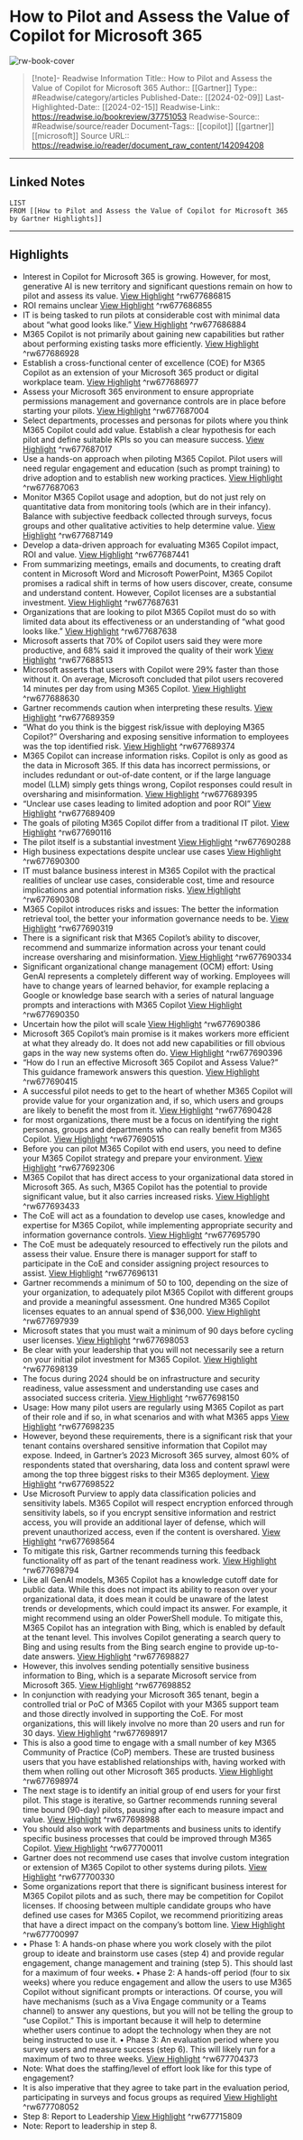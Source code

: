# How to Pilot and Assess the Value of Copilot for Microsoft 365

![rw-book-cover](https://readwise-assets.s3.amazonaws.com/media/uploaded_book_covers/profile_174804/K1_s5426akcbHyVbtPjihTKr8xdswisrb9XQitbf4Lc-cove_SQvhn1i.png)
<br>
>[!note]- Readwise Information
>Title:: How to Pilot and Assess the Value of Copilot for Microsoft 365
>Author:: [[Gartner]]
>Type:: #Readwise/category/articles
>Published-Date:: [[2024-02-09]]
>Last-Highlighted-Date:: [[2024-02-15]]
>Readwise-Link:: https://readwise.io/bookreview/37751053
>Readwise-Source:: #Readwise/source/reader
>Document-Tags:: [[copilot]] [[gartner]] [[microsoft]] 
>Source URL:: https://readwise.io/reader/document_raw_content/142094208
--- 

## Linked Notes
```dataview
LIST
FROM [[How to Pilot and Assess the Value of Copilot for Microsoft 365 by Gartner Highlights]]
```

---

## Highlights
- Interest in Copilot for Microsoft 365 is growing. However, for most, generative AI is new territory and significant questions remain on how to pilot and assess its value. [View Highlight](https://readwise.io/open/677686815) ^rw677686815
- ROI remains unclear [View Highlight](https://readwise.io/open/677686855) ^rw677686855
- IT is being tasked to run pilots at considerable cost with minimal data about “what good looks like.” [View Highlight](https://readwise.io/open/677686884) ^rw677686884
- M365 Copilot is not primarily about gaining new capabilities but rather about performing existing tasks more efficiently. [View Highlight](https://readwise.io/open/677686928) ^rw677686928
- Establish a cross-functional center of excellence (COE) for M365 Copilot as an extension of your Microsoft 365 product or digital workplace team. [View Highlight](https://readwise.io/open/677686977) ^rw677686977
- Assess your Microsoft 365 environment to ensure appropriate permissions management and governance controls are in place before starting your pilots. [View Highlight](https://readwise.io/open/677687004) ^rw677687004
- Select departments, processes and personas for pilots where you think M365 Copilot could add value. Establish a clear hypothesis for each pilot and define suitable KPIs so you can measure success. [View Highlight](https://readwise.io/open/677687017) ^rw677687017
- Use a hands-on approach when piloting M365 Copilot. Pilot users will need regular engagement and education (such as prompt training) to drive adoption and to establish new working practices. [View Highlight](https://readwise.io/open/677687063) ^rw677687063
- Monitor M365 Copilot usage and adoption, but do not just rely on quantitative data from monitoring tools (which are in their infancy). Balance with subjective feedback collected through surveys, focus groups and other qualitative activities to help determine value. [View Highlight](https://readwise.io/open/677687149) ^rw677687149
- Develop a data-driven approach for evaluating M365 Copilot impact, ROI and value. [View Highlight](https://readwise.io/open/677687441) ^rw677687441
- From summarizing meetings, emails and documents, to creating draft content in Microsoft Word and Microsoft PowerPoint, M365 Copilot promises a radical shift in terms of how users discover, create, consume and understand content. However, Copilot licenses are a substantial investment. [View Highlight](https://readwise.io/open/677687631) ^rw677687631
- Organizations that are looking to pilot M365 Copilot must do so with limited data about its effectiveness or an understanding of “what good looks like.” [View Highlight](https://readwise.io/open/677687638) ^rw677687638
- Microsoft asserts that 70% of Copilot users said they were more productive, and 68% said it improved the quality of their work [View Highlight](https://readwise.io/open/677688513) ^rw677688513
- Microsoft asserts that users with Copilot were 29% faster than those without it. On average, Microsoft concluded that pilot users recovered 14 minutes per day from using M365 Copilot. [View Highlight](https://readwise.io/open/677688630) ^rw677688630
- Gartner recommends caution when interpreting these results. [View Highlight](https://readwise.io/open/677689359) ^rw677689359
- “What do you think is the biggest risk/issue with deploying M365 Copilot?” Oversharing and exposing sensitive information to employees was the top identified risk. [View Highlight](https://readwise.io/open/677689374) ^rw677689374
- M365 Copilot can increase information risks. Copilot is only as good as the data in Microsoft 365. If this data has incorrect permissions, or includes redundant or out-of-date content, or if the large language model (LLM) simply gets things wrong, Copilot responses could result in oversharing and misinformation. [View Highlight](https://readwise.io/open/677689395) ^rw677689395
- “Unclear use cases leading to limited adoption and poor ROI” [View Highlight](https://readwise.io/open/677689409) ^rw677689409
- The goals of piloting M365 Copilot differ from a traditional IT pilot. [View Highlight](https://readwise.io/open/677690116) ^rw677690116
- The pilot itself is a substantial investment [View Highlight](https://readwise.io/open/677690288) ^rw677690288
- High business expectations despite unclear use cases [View Highlight](https://readwise.io/open/677690300) ^rw677690300
- IT must balance business interest in M365 Copilot with the practical realities of unclear use cases, considerable cost, time and resource implications and potential information risks. [View Highlight](https://readwise.io/open/677690308) ^rw677690308
- M365 Copilot introduces risks and issues: The better the information retrieval tool, the better your information governance needs to be. [View Highlight](https://readwise.io/open/677690319) ^rw677690319
- There is a significant risk that M365 Copilot’s ability to discover, recommend and summarize information across your tenant could increase oversharing and misinformation. [View Highlight](https://readwise.io/open/677690334) ^rw677690334
- Significant organizational change management (OCM) effort: Using GenAI represents a completely different way of working. Employees will have to change years of learned behavior, for example replacing a Google or knowledge base search with a series of natural language prompts and interactions with M365 Copilot [View Highlight](https://readwise.io/open/677690350) ^rw677690350
- Uncertain how the pilot will scale [View Highlight](https://readwise.io/open/677690386) ^rw677690386
- Microsoft 365 Copilot’s main promise is it makes workers more efficient at what they already do. It does not add new capabilities or fill obvious gaps in the way new systems often do. [View Highlight](https://readwise.io/open/677690396) ^rw677690396
- “How do I run an effective Microsoft 365 Copilot and Assess Value?” This guidance framework answers this question. [View Highlight](https://readwise.io/open/677690415) ^rw677690415
- A successful pilot needs to get to the heart of whether M365 Copilot will provide value for your organization and, if so, which users and groups are likely to benefit the most from it. [View Highlight](https://readwise.io/open/677690428) ^rw677690428
- for most organizations, there must be a focus on identifying the right personas, groups and departments who can really benefit from M365 Copilot. [View Highlight](https://readwise.io/open/677690515) ^rw677690515
- Before you can pilot M365 Copilot with end users, you need to define your M365 Copilot strategy and prepare your environment. [View Highlight](https://readwise.io/open/677692306) ^rw677692306
- M365 Copilot that has direct access to your organizational data stored in Microsoft 365. As such, M365 Copilot has the potential to provide significant value, but it also carries increased risks. [View Highlight](https://readwise.io/open/677693433) ^rw677693433
- The CoE will act as a foundation to develop use cases, knowledge and expertise for M365 Copilot, while implementing appropriate security and information governance controls. [View Highlight](https://readwise.io/open/677695790) ^rw677695790
- The CoE must be adequately resourced to effectively run the pilots and assess their value. Ensure there is manager support for staff to participate in the CoE and consider assigning project resources to assist. [View Highlight](https://readwise.io/open/677696131) ^rw677696131
- Gartner recommends a minimum of 50 to 100, depending on the size of your organization, to adequately pilot M365 Copilot with different groups and provide a meaningful assessment. One hundred M365 Copilot licenses equates to an annual spend of $36,000. [View Highlight](https://readwise.io/open/677697939) ^rw677697939
- Microsoft states that you must wait a minimum of 90 days before cycling user licenses. [View Highlight](https://readwise.io/open/677698053) ^rw677698053
- Be clear with your leadership that you will not necessarily see a return on your initial pilot investment for M365 Copilot. [View Highlight](https://readwise.io/open/677698139) ^rw677698139
- The focus during 2024 should be on infrastructure and security readiness, value assessment and understanding use cases and associated success criteria. [View Highlight](https://readwise.io/open/677698150) ^rw677698150
- Usage: How many pilot users are regularly using M365 Copilot as part of their role and if so, in what scenarios and with what M365 apps [View Highlight](https://readwise.io/open/677698235) ^rw677698235
- However, beyond these requirements, there is a significant risk that your tenant contains overshared sensitive information that Copilot may expose. Indeed, in Gartner’s 2023 Microsoft 365 survey, almost 60% of respondents stated that oversharing, data loss and content sprawl were among the top three biggest risks to their M365 deployment. [View Highlight](https://readwise.io/open/677698522) ^rw677698522
- Use Microsoft Purview to apply data classification policies and sensitivity labels. M365 Copilot will respect encryption enforced through sensitivity labels, so if you encrypt sensitive information and restrict access, you will provide an additional layer of defense, which will prevent unauthorized access, even if the content is overshared. [View Highlight](https://readwise.io/open/677698564) ^rw677698564
- To mitigate this risk, Gartner recommends turning this feedback functionality off as part of the tenant readiness work. [View Highlight](https://readwise.io/open/677698794) ^rw677698794
- Like all GenAI models, M365 Copilot has a knowledge cutoff date for public data. While this does not impact its ability to reason over your organizational data, it does mean it could be unaware of the latest trends or developments, which could impact its answer. For example, it might recommend using an older PowerShell module. To mitigate this, M365 Copilot has an integration with Bing, which is enabled by default at the tenant level. This involves Copilot generating a search query to Bing and using results from the Bing search engine to provide up-to-date answers. [View Highlight](https://readwise.io/open/677698827) ^rw677698827
- However, this involves sending potentially sensitive business information to Bing, which is a separate Microsoft service from Microsoft 365. [View Highlight](https://readwise.io/open/677698852) ^rw677698852
- In conjunction with readying your Microsoft 365 tenant, begin a controlled trial or PoC of M365 Copilot with your M365 support team and those directly involved in supporting the CoE. For most organizations, this will likely involve no more than 20 users and run for 30 days. [View Highlight](https://readwise.io/open/677698917) ^rw677698917
- This is also a good time to engage with a small number of key M365 Community of Practice (CoP) members. These are trusted business users that you have established relationships with, having worked with them when rolling out other Microsoft 365 products. [View Highlight](https://readwise.io/open/677698974) ^rw677698974
- The next stage is to identify an initial group of end users for your first pilot. This stage is iterative, so Gartner recommends running several time bound (90-day) pilots, pausing after each to measure impact and value. [View Highlight](https://readwise.io/open/677698988) ^rw677698988
- You should also work with departments and business units to identify specific business processes that could be improved through M365 Copilot. [View Highlight](https://readwise.io/open/677700011) ^rw677700011
- Gartner does not recommend use cases that involve custom integration or extension of M365 Copilot to other systems during pilots. [View Highlight](https://readwise.io/open/677700330) ^rw677700330
- Some organizations report that there is significant business interest for M365 Copilot pilots and as such, there may be competition for Copilot licenses. If choosing between multiple candidate groups who have defined use cases for M365 Copilot, we recommend prioritizing areas that have a direct impact on the company’s bottom line. [View Highlight](https://readwise.io/open/677700997) ^rw677700997
- • Phase 1: A hands-on phase where you work closely with the pilot group to ideate and brainstorm use cases (step 4) and provide regular engagement, change management and training (step 5). This should last for a maximum of four weeks.
  • Phase 2: A hands-off period (four to six weeks) where you reduce engagement and allow the users to use M365 Copilot without significant prompts or interactions. Of course, you will have mechanisms (such as a Viva Engage community or a Teams channel) to answer any questions, but you will not be telling the group to “use Copilot.” This is important because it will help to determine whether users continue to adopt the technology when they are not being instructed to use it.
  • Phase 3: An evaluation period where you survey users and measure success (step 6). This will likely run for a maximum of two to three weeks. [View Highlight](https://readwise.io/open/677704373) ^rw677704373
- Note: What does the staffing/level of effort look like for this type of engagement?
- It is also imperative that they agree to take part in the evaluation period, participating in surveys and focus groups as required [View Highlight](https://readwise.io/open/677708052) ^rw677708052
- Step 8: Report to Leadership [View Highlight](https://readwise.io/open/677715809) ^rw677715809
- Note: Report to leadership in step 8.
